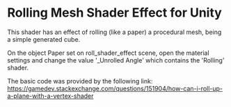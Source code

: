 # Rolling Mesh Shader Effect for Unity

This shader has an effect of rolling (like a paper) a procedural mesh, being a simple generated cube.

On the object Paper set on roll_shader_effect scene, open the material settings and change the value '_Unrolled Angle' which contains the 'Rolling' shader.

The basic code was provided by the following link:
https://gamedev.stackexchange.com/questions/151904/how-can-i-roll-up-a-plane-with-a-vertex-shader
